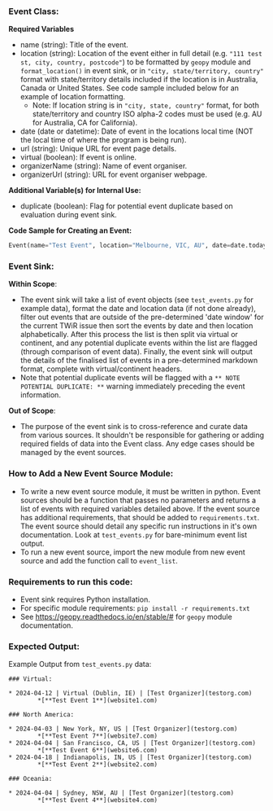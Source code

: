 ### Event Class:
**Required Variables**
- name (string): Title of the event.
- location (string): Location of the event either in full detail (e.g. `"111 test st, city, country, postcode"`) to be formatted by `geopy` module and `format_location()` in event sink, or in `"city, state/territory, country"` format with state/territory details included if the location is in Australia, Canada or United States. See code sample included below for an example of location formatting.
    - Note: If location string is in `"city, state, country"` format, for both state/territory and country ISO alpha-2 codes must be used (e.g. AU for Australia, CA for California).
- date (date or datetime): Date of event in the locations local time (NOT the local time of where the program is being run).
- url (string): Unique URL for event page details.
- virtual (boolean): If event is online.
- organizerName (string): Name of event organiser.
- organizerUrl (string): URL for event organiser webpage.

**Additional Variable(s) for Internal Use:**
- duplicate (boolean): Flag for potential event duplicate based on evaluation during event sink. 

**Code Sample for Creating an Event:**
```py
Event(name="Test Event", location="Melbourne, VIC, AU", date=date.today(), url="website3.com", virtual=True, organizerName="Test Organizer", organizerUrl="testorg.com")
```

### Event Sink:
**Within Scope**:
- The event sink will take a list of event objects (see `test_events.py` for example data), format the date and location data (if not done already), filter out events that are outside of the pre-determined 'date window' for the current TWiR issue then sort the events by date and then location alphabetically. After this process the list is then split via virtual or continent, and any potential duplicate events within the list are flagged (through comparison of event data). Finally, the event sink will output the details of the finalised list of events in a pre-determined markdown format, complete with virtual/continent headers.
- Note that potential duplicate events will be flagged with a `** NOTE POTENTIAL DUPLICATE: **` warning immediately preceding the event information.


**Out of Scope**:
- The purpose of the event sink is to cross-reference and curate data from various sources. It shouldn't be responsible for gathering or adding required fields of data into the Event class. Any edge cases should be managed by the event sources.

### How to Add a New Event Source Module:
- To write a new event source module, it must be written in python. Event sources should be a function that passes no parameters and returns a list of events with required variables detailed above. If the event source has additional requirements, that should be added to `requirements.txt`. The event source should detail any specific run instructions in it's own documentation. Look at `test_events.py` for bare-minimum event list output.
- To run a new event source, import the new module from new event source and add the function call to `event_list`.

### Requirements to run this code:
- Event sink requires Python installation.
- For specific module requirements: `pip install -r requirements.txt`
- See https://geopy.readthedocs.io/en/stable/# for `geopy` module documentation.

### Expected Output:
Example Output from `test_events.py` data:
```
### Virtual:

* 2024-04-12 | Virtual (Dublin, IE) | [Test Organizer](testorg.com)
        *[**Test Event 1**](website1.com)

### North America:

* 2024-04-03 | New York, NY, US | [Test Organizer](testorg.com)
        *[**Test Event 7**](website7.com)
* 2024-04-04 | San Francisco, CA, US | [Test Organizer](testorg.com)
        *[**Test Event 6**](website6.com)
* 2024-04-18 | Indianapolis, IN, US | [Test Organizer](testorg.com)
        *[**Test Event 2**](website2.com)

### Oceania:

* 2024-04-04 | Sydney, NSW, AU | [Test Organizer](testorg.com)
        *[**Test Event 4**](website4.com)
```
